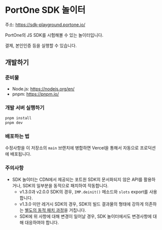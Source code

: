 # PortOne SDK 놀이터

주소: <https://sdk-playground.portone.io/>

PortOne의 JS SDK를 시험해볼 수 있는 놀이터입니다.

결제, 본인인증 등을 실행할 수 있습니다.

## 개발하기

### 준비물

- Node.js: <https://nodejs.org/en/>
- pnpm: <https://pnpm.io/>

### 개발 서버 실행하기

```sh
pnpm install
pnpm dev
```

### 배포하는 법

수정사항을 이 저장소의 `main` 브랜치에 병합하면 Vercel을 통해서 자동으로
프로덕션에 배포됩니다.

### 주의사항

- SDK 놀이터는 CDN에서 제공되는 포트원 SDK의 문서화되지 않은 API를 활용하거나,
  SDK의 일부분을 동적으로 패치하여 작동합니다.
  - v1.3.0과 v2.0.0 SDK의 경우, `IMP.deinit()` 메소드와 `slots` export를 사용합니다.
  - v1.3.0 미만 레거시 SDK의 경우, SDK의 빌드 결과물의 형태에 강하게 의존하는 [별도의 동적 패치 과정](https://github.com/portone-io/sdk-playground.portone.io/blob/74a0f999f045e1e104e9e3af219f0404dce182ac/src/state/v1.ts#L116-L155)을 거칩니다.
  - SDK에 위 사항에 대해 변경이 일어날 경우, SDK 놀이터에서도 변경사항에 대해 대응하여야 합니다.
